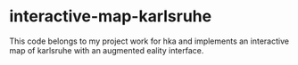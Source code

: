 # interactive-map-karlsruhe
This code belongs to my project work for hka and implements an interactive map of karlsruhe with an augmented eality interface.
